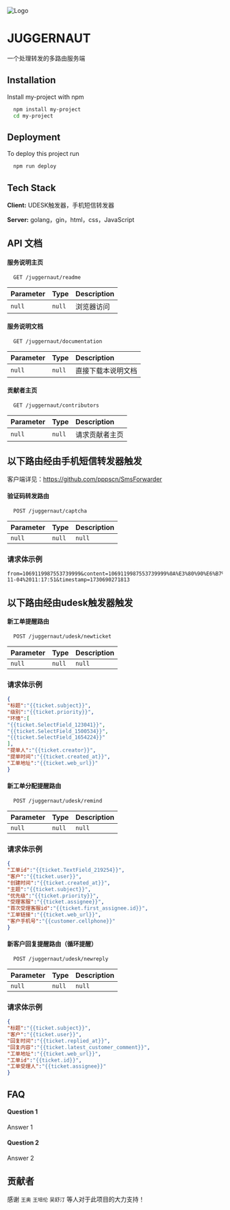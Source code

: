 
![Logo](https://dev-to-uploads.s3.amazonaws.com/uploads/articles/th5xamgrr6se0x5ro4g6.png)


# JUGGERNAUT

一个处理转发的多路由服务端


## Installation

Install my-project with npm

```bash
  npm install my-project
  cd my-project
```

## Deployment

To deploy this project run

```bash
  npm run deploy
```


## Tech Stack

**Client:** UDESK触发器，手机短信转发器

**Server:** golang，gin，html，css，JavaScript


## API 文档

#### 服务说明主页

```http
  GET /juggernaut/readme
```

| Parameter | Type     | Description                |
| :-------- | :------- | :------------------------- |
| `null`    | `null`   | 浏览器访问 |

#### 服务说明文档

```http
  GET /juggernaut/documentation
```

| Parameter | Type     | Description                       |
| :-------- | :------- | :-------------------------------- |
| `null`      | `null` | 直接下载本说明文档 |

#### 贡献者主页

```http
  GET /juggernaut/contributors
```

| Parameter | Type     | Description                       |
| :-------- | :------- | :-------------------------------- |
| `null`      | `null` | 请求贡献者主页 |

## 以下路由经由手机短信转发器触发
客户端详见：https://github.com/pppscn/SmsForwarder

#### 验证码转发路由
```http
  POST /juggernaut/captcha
```

| Parameter | Type     | Description                       |
| :-------- | :------- | :-------------------------------- |
| `null`      | `null` | `null` |

### 请求体示例

```string
from=1069119987553739999&content=1069119987553739999%0A%E3%80%90%E6%B7%B1%E5%9C%B3%E6%94%BF%E5%8A%A1%E7%9F%AD%E4%BF%A1%E5%B9%B3%E5%8F%B0%E3%80%91%E6%82%A8%E7%9A%84%E5%8F%A3%E4%BB%A4:%20073184%20%5B%E6%98%8E%E5%BE%A1%E8%BF%90%E7%BB%B4%E5%AE%A1%E8%AE%A1%E4%B8%8E%E9%A3%8E%E9%99%A9%E6%8E%A7%E5%88%B6%E7%B3%BB%E7%BB%9F%5D%0ASIM1_%0ASubId%EF%BC%9A1%0A2024-11-04%2011:17:51&timestamp=1730690271813
```

## 以下路由经由udesk触发器触发


#### 新工单提醒路由
```http
  POST /juggernaut/udesk/newticket
```

| Parameter | Type     | Description                       |
| :-------- | :------- | :-------------------------------- |
| `null`      | `null` | `null` |

### 请求体示例

```json
{
"标题":"{{ticket.subject}}",
"级别":"{{ticket.priority}}",
"环境":[
"{{ticket.SelectField_123041}}",
"{{ticket.SelectField_1500534}}",
"{{ticket.SelectField_1654224}}"
],
"提单人":"{{ticket.creator}}",
"提单时间":"{{ticket.created_at}}",
"工单地址":"{{ticket.web_url}}"
}
```


#### 新工单分配提醒路由
```http
  POST /juggernaut/udesk/remind
```

| Parameter | Type     | Description                       |
| :-------- | :------- | :-------------------------------- |
| `null`      | `null` | `null` |

### 请求体示例

```json
{
"工单id":"{{ticket.TextField_219254}}",
"客户":"{{ticket.user}}",
"创建时间":"{{ticket.created_at}}",
"主题":"{{ticket.subject}}",
"优先级":"{{ticket.priority}}",
"受理客服":"{{ticket.assignee}}",
"首次受理客服id":"{{ticket.first_assignee.id}}",
"工单链接":"{{ticket.web_url}}",
"客户手机号":"{{customer.cellphone}}"
}
```

#### 新客户回复提醒路由（循环提醒）
```http
  POST /juggernaut/udesk/newreply
```

| Parameter | Type     | Description                       |
| :-------- | :------- | :-------------------------------- |
| `null`      | `null` | `null` |

### 请求体示例

```json
{
"标题":"{{ticket.subject}}",
"客户":"{{ticket.user}}",
"回复时间":"{{ticket.replied_at}}",
"回复内容":"{{ticket.latest_customer_comment}}",
"工单地址":"{{ticket.web_url}}",
"工单id":"{{ticket.id}}",
"工单受理人":"{{ticket.assignee}}"
}
```

## FAQ

#### Question 1

Answer 1

#### Question 2

Answer 2


## 贡献者
感谢 `王奥` `王培伦` `吴舒汀` 等人对于此项目的大力支持！

